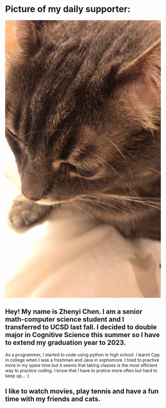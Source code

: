 # Picture of my daily supporter:
![Cat_Yaojiu](IMG_1571.JPG)
## Hey! My name is Zhenyi Chen. I am a senior math-computer science student and I transferred to UCSD last fall. I decided to double major in Cognitive Science this summer so I have to extend my graduation year to 2023.
As a programmer, I started to code using python in high school. I learnt Cpp in college when I was a freshman and Java in sophomore. I tried to practive more in my spare time but it seems that taking classes is the most efficient way to practice coding. I know that I have to pratice more often but hard to keep up... :(
## I like to watch movies, play tennis and have a fun time with my friends and cats.
